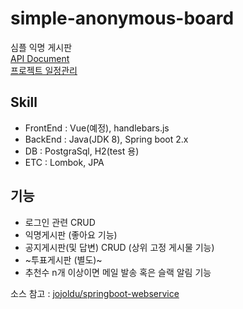 # simple-anonymous-board
심플 익명 게시판  
[API Document](https://github.com/sehajyang/simple-anonymous-board/wiki)  
[프로젝트 일정관리](https://github.com/sehajyang/simple-anonymous-board/projects/1)

## Skill
- FrontEnd : Vue(예정), handlebars.js 
- BackEnd : Java(JDK 8), Spring boot 2.x
- DB : PostgraSql, H2(test 용)
- ETC : Lombok, JPA

## 기능
- 로그인 관련 CRUD
- 익명게시판 (좋아요 기능)
- 공지게시판(및 답변) CRUD (상위 고정 게시물 기능)
- ~투표게시판 (별도)~
- 추천수 n개 이상이면 메일 발송 혹은 슬랙 알림 기능

소스 참고 : [jojoldu/springboot-webservice](https://github.com/jojoldu/springboot-webservice)
